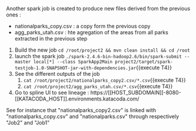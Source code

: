 Another spark job is created to produce new files derived from the previous ones :
- nationalparks_copy.csv : a copy form the previous copy
- agg_parks_utah.csv : hte agregation of the areas from all parks extracted in the previous step

1. Build the new job `cd /root/project2 && mvn clean install && cd /root`
2. launch the spark job `./spark-2.4.6-bin-hadoop2.6/bin/spark-submit --master local[*] --class SparkApp2Main project2/target/spark-testjob-1.0-SNAPSHOT-jar-with-dependencies.jar`{{execute T4}}
3. See the different outputs of the job 
   1. `cat /root/project2/nationalparks_copy2.csv/*.csv`{{execute T4}}
   2. `cat /root/project2/agg_parks_utah.csv/*.csv`{{execute T4}}
4. Go to spline UI to see lineage : https://[[HOST_SUBDOMAIN]]-8080-[[KATACODA_HOST]].environments.katacoda.com/

See for instance that "nationalparks_copy2.csv" is linked with "nationalparks_copy.csv" and "nationalparks.csv" through respectively "Job2" and "Job1"